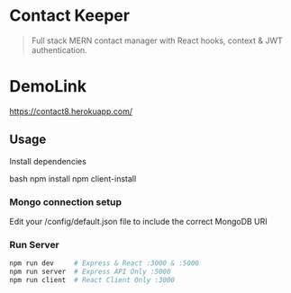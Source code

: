 # Contact Keeper

> Full stack MERN contact manager with React hooks, context & JWT authentication. 
# DemoLink
https://contact8.herokuapp.com/


## Usage

Install dependencies

bash
npm install
npm client-install


### Mongo connection setup

Edit your /config/default.json file to include the correct MongoDB URI

### Run Server

```bash
npm run dev     # Express & React :3000 & :5000
npm run server  # Express API Only :5000
npm run client  # React Client Only :3000
```
